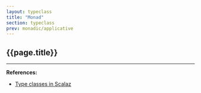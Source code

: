 ```yaml
---
layout: typeclass
title: "Monad"
section: typeclass
prev: monadic/applicative
---
```


## {{page.title}}

---

**References:**
- [Type classes in Scalaz](https://scalaz.github.io/7/typeclass/index.html)
